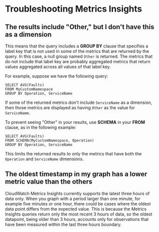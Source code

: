 # Troubleshooting Metrics Insights<a name="cloudwatch-metrics-insights-troubleshooting"></a>

## The results include "Other," but I don't have this as a dimension<a name="cloudwatch-metrics-insights-troubleshooting-other"></a>

This means that the query includes a **GROUP BY** clause that specifies a label key that is not used in some of the metrics that are returned by the query\. In this case, a null group named `Other` is returned\. The metrics that do not include that label key are probably aggregated metrics that return values aggregated across all values of that label key\.

 For example, suppose we have the following query:

```
SELECT AVG(Faults) 
FROM MyCustomNamespace 
GROUP BY Operation, ServiceName
```

If some of the returned metrics don't include `ServiceName` as a dimension, then those metrics are displayed as having `Other` as the value for `ServiceName`\.

To prevent seeing "Other" in your results, use **SCHEMA** in your **FROM** clause, as in the following example:

```
SELECT AVG(Faults) 
FROM SCHEMA(MyCustomNamespace, Operation)
GROUP BY Operation, ServiceName
```

This limits the returned results to only the metrics that have both the `Operation` and `ServiceName` dimensions\.

## The oldest timestamp in my graph has a lower metric value than the others<a name="cloudwatch-metrics-insights-troubleshooting-oldest"></a>

CloudWatch Metrics Insights currently supports the latest three hours of data only\. When you graph with a period larger than one minute, for example five minutes or one hour, there could be cases where the oldest data point differs from the expected value\. This is because the Metrics Insights queries return only the most recent 3 hours of data, so the oldest datapoint, being older than 3 hours, accounts only for observations that have been measured within the last three hours boundary\.